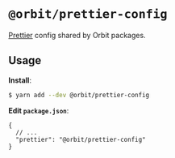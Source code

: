 # `@orbit/prettier-config`

[Prettier](https://prettier.io) config shared by Orbit packages.

## Usage

**Install**:

```bash
$ yarn add --dev @orbit/prettier-config
```

**Edit `package.json`**:

```jsonc
{
  // ...
  "prettier": "@orbit/prettier-config"
}
```
